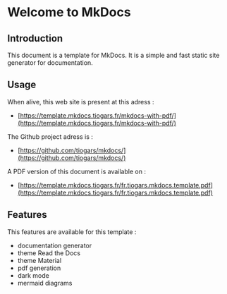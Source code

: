 # Welcome to MkDocs

## Introduction

This document is a template for MkDocs. It is a simple and fast static site generator for documentation.

## Usage

When alive, this web site is present at this adress :

- [https://template.mkdocs.tiogars.fr/mkdocs-with-pdf/](https://template.mkdocs.tiogars.fr/mkdocs-with-pdf/)

The Github project adress is :

- [https://github.com/tiogars/mkdocs/](https://github.com/tiogars/mkdocs/)

A PDF version of this document is available on :

- [https://template.mkdocs.tiogars.fr/fr.tiogars.mkdocs.template.pdf](https://template.mkdocs.tiogars.fr/fr.tiogars.mkdocs.template.pdf)

## Features

This features are available for this template :

- documentation generator
- theme Read the Docs
- theme Material
- pdf generation
- dark mode
- mermaid diagrams
